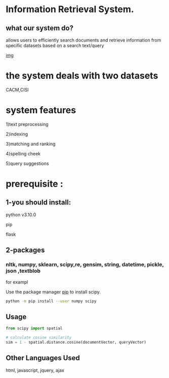 # Information Retrieval System.

## what our system do?
allows  users to efficiently search documents and retrieve information from specific datasets based on a search text/query 


[img](https://www.researchgate.net/profile/Timothy-Lethbridge/publication/221500725/figure/fig1/AS:669038309015552@1536522571004/A-model-of-normal-information-retrieval-systems.png)


# the system deals with two datasets
CACM,CISI
# system features
1)text preprocessing 

2)indexing 

3)matching and ranking

4)spelling cheek

5)query suggestions

# prerequisite :
## 1-you should install:

python v3.10.0

pip 

flask

## 2-packages
###  nltk, numpy, sklearn, scipy,re, gensim, string, datetime, pickle, json ,textblob


for exampl



Use the package manager [pip](https://pip.pypa.io/en/stable/) to install scipy.

```bash
python -m pip install --user numpy scipy
```

## Usage

```python
from scipy import spatial

# calculate cosine similarity
sim = 1 - spatial.distance.cosine(documentVector, queryVector)
```

## Other Languages Used
html, javascript, jquery, ajax
